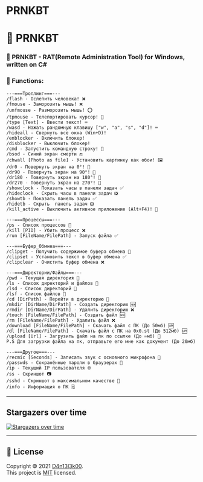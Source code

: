 # PRNKBT

# 🔶 PRNKBT

### 🔶 PRNKBT - RAT(Remote Administration Tool) for Windows, written on C#

### 📃 Functions: 

```
---===Троллинг===---
/flash - Ослепить человека! ❌
/fmouse - Заморозить мышь! ❌
/unfmouse - Разморозить мышь! ⭕️
/tpmouse - Телепортировать курсор! 🚀
/type [Text] - Ввести текст! ⌨️
/wasd - Нажать рандомную клавишу ["w", "a", "s", "d"]! ⌨️
/hideall - Свернуть все окна (Win+D)!
/enblocker - Включить блокер!
/disblocker - Выключить блокер!
/cmd - Запустить командную строку! 🏧
/bsod - Синий экран смерти 🔚
/chwall [Photo as file] - Установить картинку как обои! 🖼
/dr0 - Повернуть экран на 0°! 🔁
/dr90 - Повернуть экран на 90°! 🔁
/dr180 - Повернуть экран на 180°! 🔁
/dr270 - Повернуть экран на 270°! 🔁
/showclock - Показать часы в панели задач ✅
/hideclock - Скрыть часы в панели задач ❎
/showtb - Показать панель задач ✅
/hidetb - Скрыть  панель задач ❎
/kill_active - Выключить активное приложение (Alt+F4)! 🛑

---===Процессы===---
/ps - Список процессов 📃
/kill [PID] - Убить процесс ❌
/run [FileName/FilePath] - Запуск файла ✅

---===Буфер_Обмнеа===---
/clipget - Получить содержимое буфера обмена 📃
/clipset - Установить текст в буфер обмена ✅
/clipclear - Очистить буфер обмена ❌

---===Директории/Файлы===---
/pwd - Текущая директория 💠
/ls - Список директорий и файлов 📃
/lsd - Список директорий 📃
/lsf - Список файлов 📃
/cd [DirPath] - Перейти в директорию 👣
/mkdir [DirName/DirPath] - Создать директорию 🆕
/rmdir [DirName/DirPath] - Удалить директорию ❌
/touch [FileName/FilePath] - Создать файл 🆕
/rm [FileName/FilePath] - Удалить файл ❌
/download [FileName/FilePath] - Скачать файл с ПК (До 50мб) 🆙
/dl [FileName/FilePath] - Скачать файл с ПК на 0x0.st (До 512мб) 🆙
/upload [Url] - Загрузить файл на пк по ссылке (До ♾мб) 🔽
P.S Для загрузки файла на пк, отправьте его мне как документ (До 20мб)

---===Другое===---
/recmic [Seconds] - Записать звук с основного микрофона 🎤
/passwds - Сохранённые пароли в браузерах 🔑
/ip - Текущий IP пользователя 🌐
/ss - Скриншот 📷
/sshd - Скриншот в максимальном качестве 📸
/info - Информация о ПК 🗒
```

------

## Stargazers over time

[![Stargazers over time](https://starchart.cc/Daniel3k00/PRNKBT.svg)](https://starchart.cc/Daniel3k00/PRNKBT)

------

## 📝 License

Copyright © 2021 [D4n13l3k00](https://github.com/D4n13l3k00).<br />
This project is [MIT](https://github.com/D4n13l3k00/PRNKBT/master/LICENSE) licensed.
